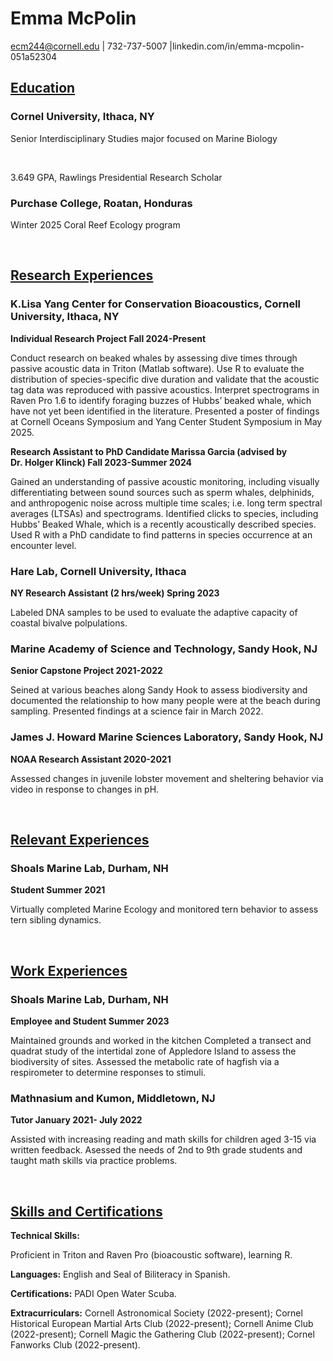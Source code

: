 # Emma McPolin


</center>

ecm244@cornell.edu \| 732-737-5007
\|linkedin.com/in/emma-mcpolin-051a52304

</center>

## <u>Education</u>

### Cornel University, Ithaca, NY

Senior Interdisciplinary Studies major focused on Marine Biology

<br>

3.649 GPA, Rawlings Presidential Research Scholar

### Purchase College, Roatan, Honduras

Winter 2025 Coral Reef Ecology program

<br>

## <u>Research Experiences</u>

### K.Lisa Yang Center for Conservation Bioacoustics, Cornell University, Ithaca, NY

**Individual Research Project Fall 2024-Present**

Conduct research on beaked whales by assessing dive times through
passive acoustic data in Triton (Matlab software). Use R to evaluate the
distribution of species-specific dive duration and validate that the
acoustic tag data was reproduced with passive acoustics. Interpret
spectrograms in Raven Pro 1.6 to identify foraging buzzes of Hubbs’
beaked whale, which have not yet been identified in the literature.
Presented a poster of findings at Cornell Oceans Symposium and Yang
Center Student Symposium in May 2025.

**Research Assistant to PhD Candidate Marissa Garcia (advised by
Dr. Holger Klinck) Fall 2023-Summer 2024**

Gained an understanding of passive acoustic monitoring, including
visually differentiating between sound sources such as sperm whales,
delphinids, and anthropogenic noise across multiple time scales;
i.e. long term spectral averages (LTSAs) and spectrograms. Identified
clicks to species, including Hubbs’ Beaked Whale, which is a recently
acoustically described species. Used R with a PhD candidate to find
patterns in species occurrence at an encounter level.

### Hare Lab, Cornell University, Ithaca

**NY Research Assistant (2 hrs/week) Spring 2023**

Labeled DNA samples to be used to evaluate the adaptive capacity of
coastal bivalve polpulations.

### Marine Academy of Science and Technology, Sandy Hook, NJ

**Senior Capstone Project 2021-2022**

Seined at various beaches along Sandy Hook to assess biodiversity and
documented the relationship to how many people were at the beach during
sampling. Presented findings at a science fair in March 2022.

### James J. Howard Marine Sciences Laboratory, Sandy Hook, NJ

**NOAA Research Assistant 2020-2021**

Assessed changes in juvenile lobster movement and sheltering behavior
via video in response to changes in pH.

<br>

## <u>Relevant Experiences</u>

### Shoals Marine Lab, Durham, NH

**Student Summer 2021**

Virtually completed Marine Ecology and monitored tern behavior to assess
tern sibling dynamics.

<br>

## <u>Work Experiences</u>

### Shoals Marine Lab, Durham, NH

**Employee and Student Summer 2023**

Maintained grounds and worked in the kitchen Completed a transect and
quadrat study of the intertidal zone of Appledore Island to assess the
biodiversity of sites. Assessed the metabolic rate of hagfish via a
respirometer to determine responses to stimuli.

### Mathnasium and Kumon, Middletown, NJ

**Tutor January 2021- July 2022**

Assisted with increasing reading and math skills for children aged 3-15
via written feedback. Asessed the needs of 2nd to 9th grade students and
taught math skills via practice problems.

<br>

## <u>Skills and Certifications</u>

**Technical Skills:**

Proficient in Triton and Raven Pro (bioacoustic software), learning R.

**Languages:** English and Seal of Biliteracy in Spanish.

**Certifications:** PADI Open Water Scuba.

**Extracurriculars:** Cornell Astronomical Society (2022-present);
Cornel Historical European Martial Arts Club (2022-present); Cornell
Anime Club (2022-present); Cornell Magic the Gathering Club
(2022-present); Cornel Fanworks Club (2022-present).

